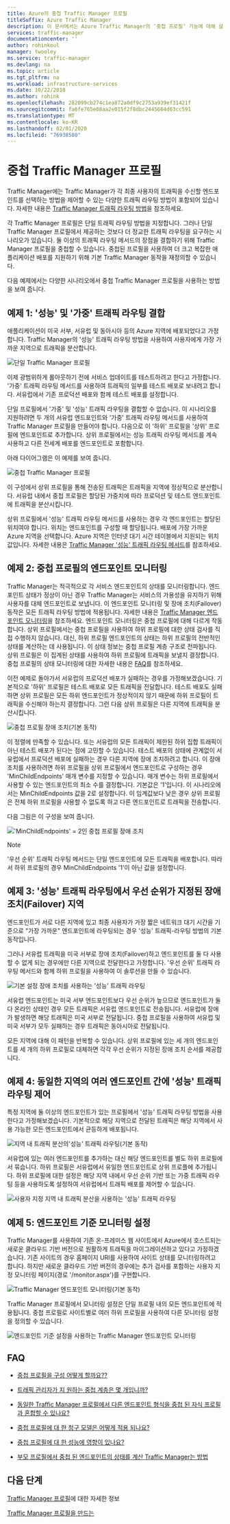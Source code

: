 ```yaml
---
title: Azure의 중첩 Traffic Manager 프로필
titleSuffix: Azure Traffic Manager
description: 이 문서에서는 Azure Traffic Manager의 ‘중첩 프로필’ 기능에 대해 설명합니다.
services: traffic-manager
documentationcenter: ''
author: rohinkoul
manager: twooley
ms.service: traffic-manager
ms.devlang: na
ms.topic: article
ms.tgt_pltfrm: na
ms.workload: infrastructure-services
ms.date: 10/22/2018
ms.author: rohink
ms.openlocfilehash: 282099cb274c1ea872a0df9c2753a939ef31421f
ms.sourcegitcommit: fa6fe765e08aa2e015f2f8dbc2445664d63cc591
ms.translationtype: MT
ms.contentlocale: ko-KR
ms.lasthandoff: 02/01/2020
ms.locfileid: "76938580"
---
```

# <a name="nested-traffic-manager-profiles"></a>중첩 Traffic Manager 프로필

Traffic Manager에는 Traffic Manager가 각 최종 사용자의 트래픽을 수신할 엔드포인트를 선택하는 방법을 제어할 수 있는 다양한 트래픽 라우팅 방법이 포함되어 있습니다. 자세한 내용은 [Traffic Manager 트래픽 라우팅 방법](traffic-manager-routing-methods.md)을 참조하세요.

각 Traffic Manager 프로필은 단일 트래픽 라우팅 방법을 지정합니다. 그러나 단일 Traffic Manager 프로필에서 제공하는 것보다 더 정교한 트래픽 라우팅을 요구하는 시나리오가 있습니다. 둘 이상의 트래픽 라우팅 메서드의 장점을 결합하기 위해 Traffic Manager 프로필을 중첩할 수 있습니다. 중첩된 프로필을 사용하여 더 크고 복잡한 애플리케이션 배포를 지원하기 위해 기본 Traffic Manager 동작을 재정의할 수 있습니다.

다음 예제에서는 다양한 시나리오에서 중첩 Traffic Manager 프로필을 사용하는 방법을 보여 줍니다.

## <a name="example-1-combining-performance-and-weighted-traffic-routing"></a>예제 1: '성능' 및 '가중' 트래픽 라우팅 결합

애플리케이션이 미국 서부, 서유럽 및 동아시아 등의 Azure 지역에 배포되었다고 가정합니다. Traffic Manager의 '성능' 트래픽 라우팅 방법을 사용하여 사용자에게 가장 가까운 지역으로 트래픽을 분산합니다.

![단일 Traffic Manager 프로필][4]

이제 광범위하게 롤아웃하기 전에 서비스 업데이트를 테스트하려고 한다고 가정합니다. '가중' 트래픽 라우팅 메서드를 사용하여 트래픽의 일부를 테스트 배포로 보내려고 합니다. 서유럽에서 기존 프로덕션 배포와 함께 테스트 배포를 설정합니다.

단일 프로필에서 '가중' 및 '성능' 트래픽 라우팅을 결합할 수 없습니다. 이 시나리오를 지원하려면 두 개의 서유럽 엔드포인트와 '가중' 트래픽 라우팅 메서드를 사용하여 Traffic Manager 프로필을 만들어야 합니다. 다음으로 이 '하위' 프로필을 '상위' 프로필에 엔드포인트로 추가합니다. 상위 프로필에서는 성능 트래픽 라우팅 메서드를 계속 사용하고 다른 전세계 배포를 엔드포인트로 포함합니다.

아래 다이어그램은 이 예제를 보여 줍니다.

![중첩 Traffic Manager 프로필][2]

이 구성에서 상위 프로필을 통해 전송된 트래픽은 트래픽을 지역에 정상적으로 분산합니다. 서유럽 내에서 중첩 프로필은 할당된 가중치에 따라 프로덕션 및 테스트 엔드포인트에 트래픽을 분산시킵니다.

상위 프로필에서 '성능' 트래픽 라우팅 메서드를 사용하는 경우 각 엔드포인트는 할당된 위치여야 합니다. 위치는 엔드포인트를 구성할 때 할당됩니다. 배포에 가장 가까운 Azure 지역을 선택합니다. Azure 지역은 인터넷 대기 시간 테이블에서 지원되는 위치 값입니다. 자세한 내용은 [Traffic Manager '성능' 트래픽 라우팅 메서드](traffic-manager-routing-methods.md#performance)를 참조하세요.

## <a name="example-2-endpoint-monitoring-in-nested-profiles"></a>예제 2: 중첩 프로필의 엔드포인트 모니터링

Traffic Manager는 적극적으로 각 서비스 엔드포인트의 상태를 모니터링합니다. 엔드포인트 상태가 정상이 아닌 경우 Traffic Manager는 서비스의 가용성을 유지하기 위해 사용자를 대체 엔드포인트로 보냅니다. 이 엔드포인트 모니터링 및 장애 조치(Failover) 동작은 모든 트래픽 라우팅 방법에 적용됩니다. 자세한 내용은 [Traffic Manager 엔드포인트 모니터링](traffic-manager-monitoring.md)을 참조하세요. 엔드포인트 모니터링은 중첩 프로필에 대해 다르게 작동합니다. 상위 프로필에서는 중첩 프로필을 사용하여 하위 프로필에 대한 상태 검사를 직접 수행하지 않습니다. 대신, 하위 프로필 엔드포인트의 상태는 하위 프로필의 전반적인 상태를 계산하는 데 사용됩니다. 이 상태 정보는 중첩 프로필 계층 구조로 전파됩니다. 상위 프로필은 이 집계된 상태를 사용하여 하위 프로필에 트래픽을 보낼지 결정합니다. 중첩 프로필의 상태 모니터링에 대한 자세한 내용은 [FAQ](traffic-manager-FAQs.md#traffic-manager-nested-profiles)를 참조하세요.

이전 예제로 돌아가서 서유럽의 프로덕션 배포가 실패하는 경우를 가정해보겠습니다. 기본적으로 '하위' 프로필은 테스트 배포로 모든 트래픽을 전달합니다. 테스트 배포도 실패하면 상위 프로필은 모든 하위 엔드포인트가 정상적이지 않기 때문에 하위 프로필이 트래픽을 수신해야 하는지 결정합니다. 그런 다음 상위 프로필은 다른 지역에 트래픽을 분산시킵니다.

![중첩 프로필 장애 조치(기본 동작)][3]

이 정렬에 만족할 수 있습니다. 또는 서유럽의 모든 트래픽이 제한된 하위 집합 트래픽이 아닌 테스트 배포가 된다는 점에 고민할 수 있습니다. 테스트 배포의 상태에 관계없이 서유럽에서 프로덕션 배포에 실패하는 경우 다른 지역에 장애 조치하려고 합니다. 이 장애 조치를 사용하려면 하위 프로필을 상위 프로필에서 엔드포인트로 구성하는 경우 'MinChildEndpoints' 매개 변수를 지정할 수 있습니다. 매개 변수는 하위 프로필에서 사용할 수 있는 엔드포인트의 최소 수를 결정합니다. 기본값은 '1'입니다. 이 시나리오에서는 MinChildEndpoints 값을 2로 설정합니다. 이 임계값보다 낮은 경우 상위 프로필은 전체 하위 프로필을 사용할 수 없도록 하고 다른 엔드포인트로 트래픽을 전송합니다.

다음 그림은 이 구성을 보여 줍니다.

!['MinChildEndpoints' = 2인 중첩 프로필 장애 조치][4]

> [!NOTE]
> '우선 순위' 트래픽 라우팅 메서드는 단일 엔드포인트에 모든 트래픽을 배포합니다. 따라서 하위 프로필의 경우 MinChildEndpoints '1'이 아닌 값을 설정합니다.

## <a name="example-3-prioritized-failover-regions-in-performance-traffic-routing"></a>예제 3: '성능' 트래픽 라우팅에서 우선 순위가 지정된 장애 조치(Failover) 지역

엔드포인트가 서로 다른 지역에 있고 최종 사용자가 가장 짧은 네트워크 대기 시간을 기준으로 "가장 가까운" 엔드포인트에 라우팅되는 경우 '성능' 트래픽-라우팅 방법의 기본 동작입니다.

그러나 서유럽 트래픽을 미국 서부로 장애 조치(Failover)하고 엔드포인트를 둘 다 사용할 수 없게 되는 경우에만 다른 지역으로 전달한다고 가정합니다. '우선 순위' 트래픽 라우팅 메서드와 함께 하위 프로필을 사용하여 이 솔루션을 만들 수 있습니다.

![기본 설정 장애 조치를 사용하는 '성능' 트래픽 라우팅][6]

서유럽 엔드포인트는 미국 서부 엔드포인트보다 우선 순위가 높으므로 엔드포인트가 둘 다 온라인 상태인 경우 모든 트래픽은 서유럽 엔드포인트로 전송됩니다. 서유럽에 장애가 발생하면 해당 트래픽은 미국 서부로 전달됩니다. 중첩 프로필을 사용하여 서유럽 및 미국 서부가 모두 실패하는 경우 트래픽은 동아시아로 전달됩니다.

모든 지역에 대해 이 패턴을 반복할 수 있습니다. 상위 프로필에 있는 세 개의 엔드포인트를 세 개의 하위 프로필로 대체하면 각각 우선 순위가 지정된 장애 조치 순서를 제공합니다.

## <a name="example-4-controlling-performance-traffic-routing-between-multiple-endpoints-in-the-same-region"></a>예제 4: 동일한 지역의 여러 엔드포인트 간에 '성능' 트래픽 라우팅 제어

특정 지역에 둘 이상의 엔드포인트가 있는 프로필에서 '성능' 트래픽 라우팅 방법을 사용한다고 가정해보겠습니다. 기본적으로 해당 지역으로 전달된 트래픽은 해당 지역에서 사용 가능한 모든 엔드포인트에서 균등하게 배포됩니다.

![지역 내 트래픽 분산의'성능' 트래픽 라우팅(기본 동작)][7]

서유럽에 있는 여러 엔드포인트를 추가하는 대신 해당 엔드포인트를 별도 하위 프로필에서 묶습니다. 하위 프로필은 서유럽에서 유일한 엔드포인트로 상위 프로플에 추가됩니다. 하위 프로필에 대한 설정은 해당 지역 내에서 우선 순위 기반 또는 가중 트래픽 라우팅 등을 사용하도록 설정하여 서유럽에서 트래픽 배포를 제어할 수 있습니다.

![사용자 지정 지역 내 트래픽 분산을 사용하는 '성능' 트래픽 라우팅][8]

## <a name="example-5-per-endpoint-monitoring-settings"></a>예제 5: 엔드포인트 기준 모니터링 설정

Traffic Manager를 사용하여 기존 온-프레미스 웹 사이트에서 Azure에서 호스트되는 새로운 클라우드 기반 버전으로 원활하게 트래픽을 마이그레이션하고 있다고 가정하겠습니다. 기존 사이트의 경우 홈페이지 URI를 사용하여 사이트 상태를 모니터링하려고 합니다. 하지만 새로운 클라우드 기반 버전의 경우에는 추가 검사를 포함하는 사용자 지정 모니터링 페이지(경로 '/monitor.aspx')를 구현합니다.

![Traffic Manager 엔드포인트 모니터링(기본 동작)][9]

Traffic Manager 프로필에서 모니터링 설정은 단일 프로필 내의 모든 엔드포인트에 적용됩니다. 중첩 프로필로 사이트별로 여러 하위 프로필을 사용하여 다른 모니터링 설정을 정의할 수 있습니다.

![엔드포인트 기준 설정을 사용하는 Traffic Manager 엔드포인트 모니터링][10]

## <a name="faqs"></a>FAQ

* [중첩 프로필을 구성 어떻게 할까요??](https://docs.microsoft.com/azure/traffic-manager/traffic-manager-faqs#traffic-manager-endpoint-monitoring)

* [트래픽 관리자가 지 원하는 중첩 계층은 몇 개입니까?](https://docs.microsoft.com/azure/traffic-manager/traffic-manager-faqs#how-many-layers-of-nesting-does-traffic-manger-support)

* [동일한 Traffic Manager 프로필에서 다른 엔드포인트 형식을 중첩 된 자식 프로필과 혼합할 수 있나요?](https://docs.microsoft.com/azure/traffic-manager/traffic-manager-faqs#can-i-mix-other-endpoint-types-with-nested-child-profiles-in-the-same-traffic-manager-profile)

* [중첩 프로필에 대 한 청구 모델은 어떻게 적용 되나요?](https://docs.microsoft.com/azure/traffic-manager/traffic-manager-faqs#how-does-the-billing-model-apply-for-nested-profiles)

* [중첩 프로필에 대 한 성능에 영향이 있나요?](https://docs.microsoft.com/azure/traffic-manager/traffic-manager-faqs#is-there-a-performance-impact-for-nested-profiles)

* [부모 프로필에서 중첩 된 엔드포인트의 상태를 계산 Traffic Manager는 방법](https://docs.microsoft.com/azure/traffic-manager/traffic-manager-faqs#how-does-traffic-manager-compute-the-health-of-a-nested-endpoint-in-a-parent-profile)

## <a name="next-steps"></a>다음 단계

[Traffic Manager 프로필](traffic-manager-overview.md)에 대한 자세한 정보

[Traffic Manager 프로필을 만드는](traffic-manager-create-profile.md)

<!--Image references-->
[1]: ./media/traffic-manager-nested-profiles/figure-1.png
[2]: ./media/traffic-manager-nested-profiles/figure-2.png
[3]: ./media/traffic-manager-nested-profiles/figure-3.png
[4]: ./media/traffic-manager-nested-profiles/figure-4.png
[5]: ./media/traffic-manager-nested-profiles/figure-5.png
[6]: ./media/traffic-manager-nested-profiles/figure-6.png
[7]: ./media/traffic-manager-nested-profiles/figure-7.png
[8]: ./media/traffic-manager-nested-profiles/figure-8.png
[9]: ./media/traffic-manager-nested-profiles/figure-9.png
[10]: ./media/traffic-manager-nested-profiles/figure-10.png
